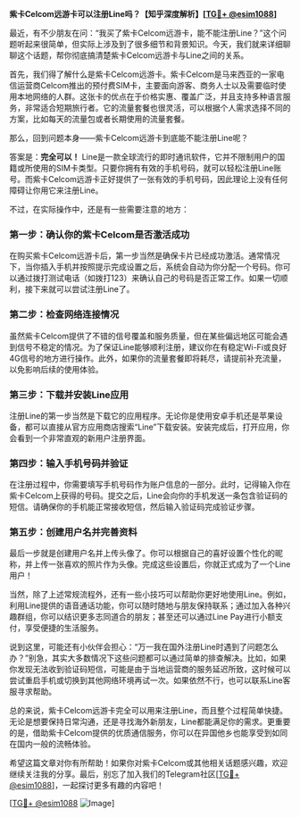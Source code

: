 **紫卡Celcom远游卡可以注册Line吗？【知乎深度解析】[[TG💪+ @esim1088](https://t.me/s/esim1088)]**

最近，有不少朋友在问：“我买了紫卡Celcom远游卡，能不能注册Line？”这个问题听起来很简单，但实际上涉及到了很多细节和背景知识。今天，我们就来详细聊聊这个话题，帮你彻底搞清楚紫卡Celcom远游卡与Line之间的关系。

首先，我们得了解什么是紫卡Celcom远游卡。紫卡Celcom是马来西亚的一家电信运营商Celcom推出的预付费SIM卡，主要面向游客、商务人士以及需要临时使用本地网络的人群。这张卡的优点在于价格实惠、覆盖广泛，并且支持多种语言服务，非常适合短期旅行者。它的流量套餐也很灵活，可以根据个人需求选择不同的方案，比如每天的流量包或者长期使用的流量套餐。

那么，回到问题本身——紫卡Celcom远游卡到底能不能注册Line呢？

答案是：**完全可以！** Line是一款全球流行的即时通讯软件，它并不限制用户的国籍或所使用的SIM卡类型。只要你拥有有效的手机号码，就可以轻松注册Line账号。而紫卡Celcom远游卡正好提供了一张有效的手机号码，因此理论上没有任何障碍让你用它来注册Line。

不过，在实际操作中，还是有一些需要注意的地方：

### 第一步：确认你的紫卡Celcom是否激活成功

在购买紫卡Celcom远游卡后，第一步当然是确保卡片已经成功激活。通常情况下，当你插入手机并按照提示完成设置之后，系统会自动为你分配一个号码。你可以通过拨打测试电话（如拨打123）来确认自己的号码是否正常工作。如果一切顺利，接下来就可以尝试注册Line了。

### 第二步：检查网络连接情况

虽然紫卡Celcom提供了不错的信号覆盖和服务质量，但在某些偏远地区可能会遇到信号不稳定的情况。为了保证Line能够顺利注册，建议你在有稳定Wi-Fi或良好4G信号的地方进行操作。此外，如果你的流量套餐即将耗尽，请提前补充流量，以免影响后续的使用体验。

### 第三步：下载并安装Line应用

注册Line的第一步当然是下载它的应用程序。无论你是使用安卓手机还是苹果设备，都可以直接从官方应用商店搜索“Line”下载安装。安装完成后，打开应用，你会看到一个非常直观的新用户注册界面。

### 第四步：输入手机号码并验证

在注册过程中，你需要填写手机号码作为账户信息的一部分。此时，记得输入你在紫卡Celcom上获得的号码。提交之后，Line会向你的手机发送一条包含验证码的短信。请确保你的手机能正常接收短信，然后输入验证码完成验证步骤。

### 第五步：创建用户名并完善资料

最后一步就是创建用户名并上传头像了。你可以根据自己的喜好设置个性化的昵称，并上传一张喜欢的照片作为头像。完成这些设置后，你就正式成为了一个Line用户！

当然，除了上述常规流程外，还有一些小技巧可以帮助你更好地使用Line。例如，利用Line提供的语音通话功能，你可以随时随地与朋友保持联系；通过加入各种兴趣群组，你可以结识更多志同道合的朋友；甚至还可以通过Line Pay进行小额支付，享受便捷的生活服务。

说到这里，可能还有小伙伴会担心：“万一我在国外注册Line时遇到了问题怎么办？”别急，其实大多数情况下这些问题都可以通过简单的排查解决。比如，如果你发现无法收到验证码短信，可能是由于当地运营商的服务延迟所致，这时候可以尝试重启手机或切换到其他网络环境再试一次。如果依然不行，也可以联系Line客服寻求帮助。

总的来说，紫卡Celcom远游卡完全可以用来注册Line，而且整个过程简单快捷。无论是想要保持日常沟通，还是寻找海外新朋友，Line都能满足你的需求。更重要的是，借助紫卡Celcom提供的优质通信服务，你可以在异国他乡也能享受到如同在国内一般的流畅体验。

希望这篇文章对你有所帮助！如果你对紫卡Celcom或其他相关话题感兴趣，欢迎继续关注我的分享。最后，别忘了加入我们的Telegram社区[[TG💪+ @esim1088](https://t.me/s/esim1088)]，一起探讨更多有趣的内容吧！

[[TG💪+ @esim1088](https://t.me/s/esim1088) ![Image](https://i.postimg.cc/4NQfJmqS/Snipaste-2025-05-13-00-14-12.png)]
